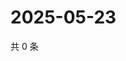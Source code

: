 # 2025-05-23

共 0 条

<!-- BEGIN ZHIHUQUESTIONS -->
<!-- 最后更新时间 Fri May 23 2025 05:10:42 GMT+0800 (China Standard Time) -->

<!-- END ZHIHUQUESTIONS -->
